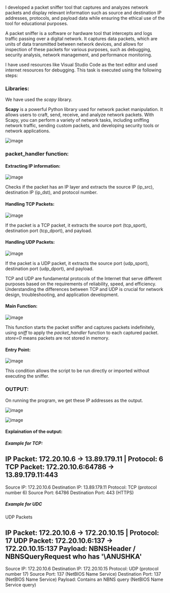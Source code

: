 I developed a packet sniffer tool that captures and analyzes network packets and display relevant information such as source and destination IP addresses, protocols, and payload data while ensuring the ethical use of the tool for educational purposes.

A packet sniffer is a software or hardware tool that intercepts and logs traffic passing over a digital network. It captures data packets, which are units of data transmitted between network devices, and allows for inspection of these packets for various purposes, such as debugging, security analysis, network management, and performance monitoring.

I have used resources like Visual Studio Code as the text editor and used internet resources for debugging. This task is executed using the following steps:

<h3>Libraries:</h3>

We have used the _scapy_ library.

**Scapy** is a powerful Python library used for network packet manipulation. It allows users to craft, send, receive, and analyze network packets. With Scapy, you can perform a variety of network tasks, including sniffing network traffic, sending custom packets, and developing security tools or network applications.

![image](https://github.com/gpanushka/PRODIGY_CS_05/assets/167328539/46d64996-af18-4283-a628-767df358261c)

<h3>packet_handler function:</h3>
<h4>Extracting IP information:</h4>

![image](https://github.com/gpanushka/PRODIGY_CS_05/assets/167328539/37217ffc-e6bf-4b6e-b576-85ec32cd06f0)

Checks if the packet has an IP layer and extracts the source IP (ip_src), destination IP (ip_dst), and protocol number.

<h4>Handling TCP Packets:</h4>

![image](https://github.com/gpanushka/PRODIGY_CS_05/assets/167328539/b242fabc-2329-4a47-a7bb-ab79414019c1)

If the packet is a TCP packet, it extracts the source port (tcp_sport), destination port (tcp_dport), and payload.

<h4>Handling UDP Packets:</h4>

![image](https://github.com/gpanushka/PRODIGY_CS_05/assets/167328539/ac576760-7a65-4789-a6fa-cf4c749c86fc)

If the packet is a UDP packet, it extracts the source port (udp_sport), destination port (udp_dport), and payload.

TCP and UDP are fundamental protocols of the Internet that serve different purposes based on the requirements of reliability, speed, and efficiency. Understanding the differences between TCP and UDP is crucial for network design, troubleshooting, and application development.

<h4>Main Function:</h4>

![image](https://github.com/gpanushka/PRODIGY_CS_05/assets/167328539/998b420f-1b7b-468d-820c-dd083266f6b8)


This function starts the packet sniffer and captures packets indefinitely, using _sniff_ to apply the _packet_handler_ function to each captured packet. _store=0_ means packets are not stored in memory.

<h4>Entry Point:</h4>

![image](https://github.com/gpanushka/PRODIGY_CS_05/assets/167328539/0ebb7daf-4a54-4af4-ad2a-acb053c35477)

This condition allows the script to be run directly or imported without executing the sniffer.


<h3>OUTPUT:</h3>

On running the program, we get these IP addresses as the output.

![image](https://github.com/gpanushka/PRODIGY_CS_05/assets/167328539/264e8981-9c17-48e4-8459-36464b59b438)

![image](https://github.com/gpanushka/PRODIGY_CS_05/assets/167328539/ba74522b-77fa-45a5-a48e-68a89be370d8)


<h4>Explaination of the output:</h4>

<h5>Example for TCP:</h5>

IP Packet: 172.20.10.6 -> 13.89.179.11 | Protocol: 6
TCP Packet: 172.20.10.6:64786 -> 13.89.179.11:443
--------------------
Source IP: 172.20.10.6
Destination IP: 13.89.179.11
Protocol: TCP (protocol number 6)
Source Port: 64786
Destination Port: 443 (HTTPS)

<h5>Example for UDC</h5>

UDP Packets

IP Packet: 172.20.10.6 -> 172.20.10.15 | Protocol: 17
UDP Packet: 172.20.10.6:137 -> 172.20.10.15:137
Payload: NBNSHeader / NBNSQueryRequest who has '\\ANUSHKA'
--------------------
Source IP: 172.20.10.6
Destination IP: 172.20.10.15
Protocol: UDP (protocol number 17)
Source Port: 137 (NetBIOS Name Service)
Destination Port: 137 (NetBIOS Name Service)
Payload: Contains an NBNS query (NetBIOS Name Service query)
